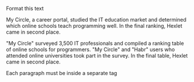 Format this text

<div class="hexlet-basics-example my-3 bg-light font-monospace">
  <p>My Circle, a career portal, studied the IT education market and determined which online schools teach programming well. In the final ranking, Hexlet came in second place.</p>

  <p class="m-0">"My Circle" surveyed 3,500 IT professionals and compiled a ranking table of online schools for programmers. "My Circle" and "Habr" users who attended online universities took part in the survey. In the final table, Hexlet came in second place.</p>
</div>

Each paragraph must be inside a separate tag
